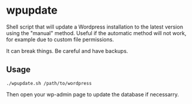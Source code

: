 # wpupdate
Shell script that will update a Wordpress installation to the latest version using the "manual" method. Useful if the automatic method will not work, for example due to custom file permissions.

It can break things. Be careful and have backups.
## Usage
```
./wpupdate.sh /path/to/wordpress
```
Then open your wp-admin page to update the database if necessarry.
